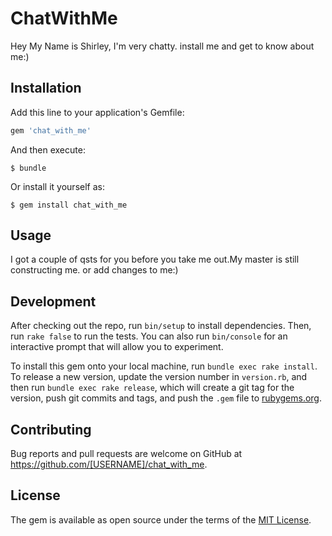 # ChatWithMe

Hey My Name is Shirley, I'm very chatty. install me and get to know about me:)

## Installation

Add this line to your application's Gemfile:

```ruby
gem 'chat_with_me'
```

And then execute:

    $ bundle

Or install it yourself as:

    $ gem install chat_with_me

## Usage

I got a couple of qsts for you before you take me out.My master is still constructing me.
or add changes to me:) 

## Development

After checking out the repo, run `bin/setup` to install dependencies. Then, run `rake false` to run the tests. You can also run `bin/console` for an interactive prompt that will allow you to experiment.

To install this gem onto your local machine, run `bundle exec rake install`. To release a new version, update the version number in `version.rb`, and then run `bundle exec rake release`, which will create a git tag for the version, push git commits and tags, and push the `.gem` file to [rubygems.org](https://rubygems.org).

## Contributing

Bug reports and pull requests are welcome on GitHub at https://github.com/[USERNAME]/chat_with_me.


## License

The gem is available as open source under the terms of the [MIT License](http://opensource.org/licenses/MIT).

